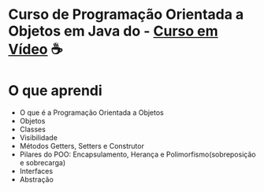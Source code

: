 # Curso de Programação Orientada a Objetos em Java do - <a href="https://www.cursoemvideo.com/curso/java-poo/" target="blank_">Curso em Vídeo</a> ☕

# O que aprendi

<ul>
  <li>O que é a Programação Orientada a Objetos</li>
  <li>Objetos</li>
  <li>Classes</li>
  <li>Visibilidade</li>
  <li>Métodos Getters, Setters e Construtor</li>
  <li>Pilares do POO: Encapsulamento, Herança e Polimorfismo(sobreposição e sobrecarga) </li>
  <li>Interfaces</li>
  <li>Abstração</li>
</ul>
